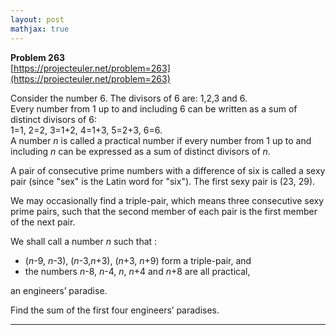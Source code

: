 ```yaml
---
layout: post
mathjax: true
---
```

**Problem 263**  
[https://projecteuler.net/problem=263](https://projecteuler.net/problem=263)

<p>
Consider the number 6. The divisors of 6 are: 1,2,3 and 6.<br />
Every number from 1 up to and including 6 can be written as a sum of distinct divisors of 6:<br />
1=1, 2=2, 3=1+2, 4=1+3, 5=2+3, 6=6.<br />
A number <var>n</var> is called a practical number if every number from 1 up to and including <var>n</var> can be expressed as a sum of distinct divisors of <var>n</var>.
</p>
<p>
A pair of consecutive prime numbers with a difference of six is called a sexy pair (since "sex" is the Latin word for "six"). The first sexy pair is (23, 29).
</p>
<p>
We may occasionally find a triple-pair, which means three consecutive sexy prime pairs, such that the second member of each pair is the first member of the next pair.
</p>
<p>
We shall call a number <var>n</var> such that :
</p><ul><li>(<var>n</var>-9, <var>n</var>-3), (<var>n</var>-3,<var>n</var>+3), (<var>n</var>+3, <var>n</var>+9) form a triple-pair, and 
</li><li>the numbers <var>n</var>-8, <var>n</var>-4, <var>n</var>, <var>n</var>+4 and <var>n</var>+8 are all practical,
</li></ul> 
an engineers’ paradise.

<p>
Find the sum of the first four engineers’ paradises.
</p>


---
